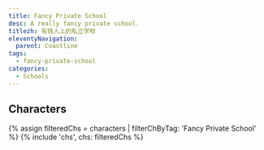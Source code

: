 ```yaml
---
title: Fancy Private School
desc: A really fancy private school.
titlezh: 有钱人上的私立学校
eleventyNavigation:
  parent: Coastline
tags:
  - fancy-private-school
categories:
  - Schools
---
```


## Characters

<link rel="stylesheet" href="/css/characterspage.css">
{% assign filteredChs = characters | filterChByTag: 'Fancy Private School' %}
{% include 'chs', chs: filteredChs %}
